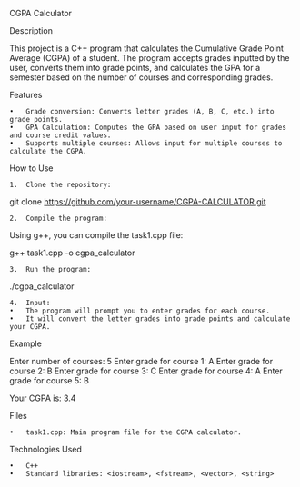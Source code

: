 
CGPA Calculator

Description

This project is a C++ program that calculates the Cumulative Grade Point Average (CGPA) of a student. The program accepts grades inputted by the user, converts them into grade points, and calculates the GPA for a semester based on the number of courses and corresponding grades.

Features

	•	Grade conversion: Converts letter grades (A, B, C, etc.) into grade points.
	•	GPA Calculation: Computes the GPA based on user input for grades and course credit values.
	•	Supports multiple courses: Allows input for multiple courses to calculate the CGPA.

How to Use

	1.	Clone the repository:

git clone https://github.com/your-username/CGPA-CALCULATOR.git


	2.	Compile the program:
Using g++, you can compile the task1.cpp file:

g++ task1.cpp -o cgpa_calculator


	3.	Run the program:

./cgpa_calculator


	4.	Input:
	•	The program will prompt you to enter grades for each course.
	•	It will convert the letter grades into grade points and calculate your CGPA.

Example

Enter number of courses: 5
Enter grade for course 1: A
Enter grade for course 2: B
Enter grade for course 3: C
Enter grade for course 4: A
Enter grade for course 5: B

Your CGPA is: 3.4

Files

	•	task1.cpp: Main program file for the CGPA calculator.

Technologies Used

	•	C++
	•	Standard libraries: <iostream>, <fstream>, <vector>, <string>
